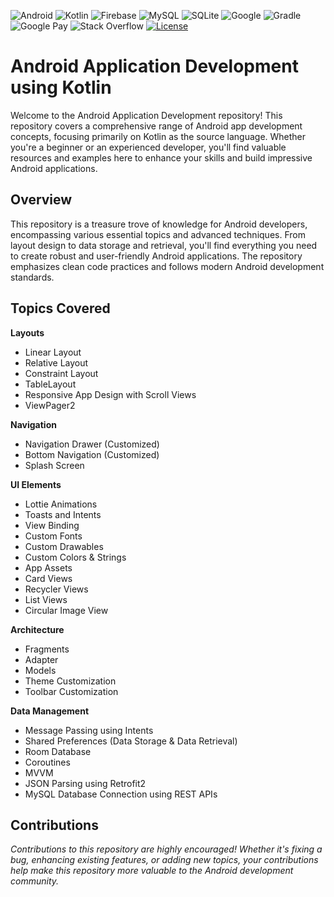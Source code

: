 
![Android](https://img.shields.io/badge/Android-3DDC84?style=for-the-badge&logo=android&logoColor=white)
![Kotlin](https://img.shields.io/badge/kotlin-%237F52FF.svg?style=for-the-badge&logo=kotlin&logoColor=white)
![Firebase](https://img.shields.io/badge/firebase-a08021?style=for-the-badge&logo=firebase&logoColor=ffcd34)
![MySQL](https://img.shields.io/badge/mysql-4479A1.svg?style=for-the-badge&logo=mysql&logoColor=white)
![SQLite](https://img.shields.io/badge/sqlite-%2307405e.svg?style=for-the-badge&logo=sqlite&logoColor=white)
![Google](https://img.shields.io/badge/google-4285F4?style=for-the-badge&logo=google&logoColor=white)
![Gradle](https://img.shields.io/badge/Gradle-02303A.svg?style=for-the-badge&logo=Gradle&logoColor=white)
![Google Pay](https://img.shields.io/badge/GooglePay-%233780F1.svg?style=for-the-badge&logo=Google-Pay&logoColor=white)
![Stack Overflow](https://img.shields.io/badge/-Stackoverflow-FE7A16?style=for-the-badge&logo=stack-overflow&logoColor=white)
[![License](https://img.shields.io/badge/License-Apache%202.0-blue.svg)](https://opensource.org/licenses/Apache-2.0) 


# Android Application Development using Kotlin

Welcome to the Android Application Development repository! This repository covers a comprehensive range of Android app development concepts, focusing primarily on Kotlin as the source language. Whether you're a beginner or an experienced developer, you'll find valuable resources and examples here to enhance your skills and build impressive Android applications.

Overview
---------------

This repository is a treasure trove of knowledge for Android developers, encompassing various essential topics and advanced techniques. From layout design to data storage and retrieval, you'll find everything you need to create robust and user-friendly Android applications. The repository emphasizes clean code practices and follows modern Android development standards.

Topics Covered
---------------

**Layouts**

* Linear Layout
* Relative Layout
* Constraint Layout
* TableLayout
* Responsive App Design with Scroll Views
* ViewPager2

    
**Navigation**

* Navigation Drawer (Customized)
* Bottom Navigation (Customized)
* Splash Screen
    
**UI Elements**

* Lottie Animations
* Toasts and Intents
* View Binding
* Custom Fonts
* Custom Drawables
* Custom Colors & Strings
* App Assets
* Card Views
* Recycler Views
* List Views
* Circular Image View
    
**Architecture**

* Fragments
* Adapter
* Models
* Theme Customization
* Toolbar Customization

**Data Management**

* Message Passing using Intents
* Shared Preferences (Data Storage & Data Retrieval)
* Room Database
* Coroutines
* MVVM
* JSON Parsing using Retrofit2
* MySQL Database Connection using REST APIs 


Contributions
---------------
_Contributions to this repository are highly encouraged! Whether it's fixing a bug, enhancing existing features, or adding new topics, your contributions help make this repository more valuable to the Android development community._
